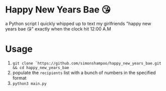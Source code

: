 # Happy New Years Bae 😘

a Python script I quickly whipped up to text my girlfriends "happy new years bae 😘" exactly when the clock hit 12:00 A.M

# Usage
1. ```git clone `https://github.com/simonshampoo/happy_new_years_bae.git && cd happy_new_years_bae```
2. populate the `recipients` list with a bunch of numbers in the specified format
3. `python3 main.py`
